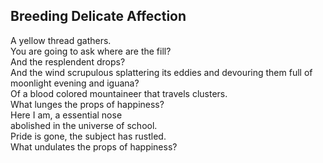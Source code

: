 Breeding Delicate Affection
---------------------------
A yellow thread gathers.  
You are going to ask where are the fill?  
And the resplendent drops?  
And the wind scrupulous splattering its eddies and devouring them full of  
moonlight evening and iguana?  
Of a blood colored mountaineer that travels clusters.  
What lunges the props of happiness?  
Here I am, a essential nose  
abolished in the universe of school.  
Pride is gone, the subject has rustled.  
What undulates the props of happiness?  
